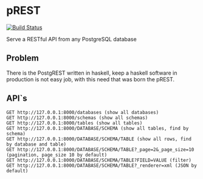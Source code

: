 # pREST
[![Build Status](https://travis-ci.org/nuveo/prest.svg?branch=master)](https://travis-ci.org/nuveo/prest)

Serve a RESTful API from any PostgreSQL database

## Problem
There is the PostgREST written in haskell, keep a haskell software in production is not easy job, with this need that was born the pREST.

## API`s

```
GET http://127.0.0.1:8000/databases (show all databases)
GET http://127.0.0.1:8000/schemas (show all schemas)
GET http://127.0.0.1:8000/tables (show all tables)
GET http://127.0.0.1:8000/DATABASE/SCHEMA (show all tables, find by schema)
GET http://127.0.0.1:8000/DATABASE/SCHEMA/TABLE (show all rows, find by database and table)
GET http://127.0.0.1:8000/DATABASE/SCHEMA/TABLE?_page=2&_page_size=10 (pagination, page_size 10 by default)
GET http://127.0.0.1:8000/DATABASE/SCHEMA/TABLE?FIELD=VALUE (filter)
GET http://127.0.0.1:8000/DATABASE/SCHEMA/TABLE?_renderer=xml (JSON by default)
```
